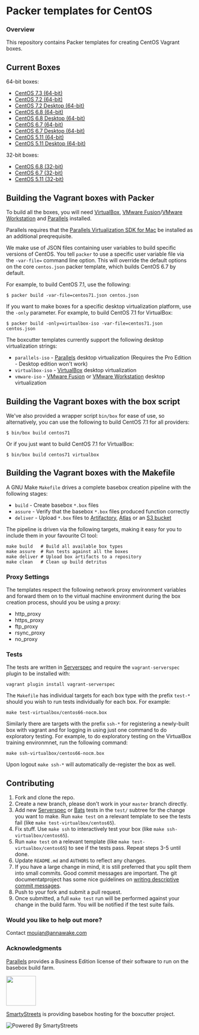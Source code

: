 # Packer templates for CentOS

### Overview

This repository contains Packer templates for creating CentOS Vagrant boxes.

## Current Boxes

64-bit boxes:

* [CentOS 7.3 (64-bit)](https://atlas.hashicorp.com/boxcutter/boxes/centos73)
* [CentOS 7.2 (64-bit)](https://atlas.hashicorp.com/boxcutter/boxes/centos72)
* [CentOS 7.2 Desktop (64-bit)](https://atlas.hashicorp.com/boxcutter/boxes/centos72-desktop)
* [CentOS 6.8 (64-bit)](https://atlas.hashicorp.com/boxcutter/boxes/centos68)
* [CentOS 6.8 Desktop (64-bit)](https://atlas.hashicorp.com/boxcutter/boxes/centos68-desktop)
* [CentOS 6.7 (64-bit)](https://atlas.hashicorp.com/boxcutter/boxes/centos67)
* [CentOS 6.7 Desktop (64-bit)](https://atlas.hashicorp.com/boxcutter/boxes/centos67-desktop)
* [CentOS 5.11 (64-bit)](https://atlas.hashicorp.com/boxcutter/boxes/centos511)
* [CentOS 5.11 Desktop (64-bit)](https://atlas.hashicorp.com/boxcutter/boxes/centos511-desktop)

32-bit boxes:

* [CentOS 6.8 (32-bit)](https://atlas.hashicorp.com/boxcutter/boxes/centos68-i386)
* [CentOS 6.7 (32-bit)](https://atlas.hashicorp.com/boxcutter/boxes/centos67-i386)
* [CentOS 5.11 (32-bit)](https://atlas.hashicorp.com/boxcutter/boxes/centos511-i386)

## Building the Vagrant boxes with Packer

To build all the boxes, you will need [VirtualBox](https://www.virtualbox.org/wiki/Downloads),
[VMware Fusion](https://www.vmware.com/products/fusion)/[VMware Workstation](https://www.vmware.com/products/workstation) and
[Parallels](http://www.parallels.com/products/desktop/whats-new/) installed.

Parallels requires that the
[Parallels Virtualization SDK for Mac](http://www.parallels.com/downloads/desktop)
be installed as an additional preqrequisite.

We make use of JSON files containing user variables to build specific versions of CentOS.
You tell `packer` to use a specific user variable file via the `-var-file=` command line
option.  This will override the default options on the core `centos.json` packer template,
which builds CentOS 6.7 by default.

For example, to build CentOS 7.1, use the following:

    $ packer build -var-file=centos71.json centos.json

If you want to make boxes for a specific desktop virtualization platform, use the `-only`
parameter.  For example, to build CentOS 7.1 for VirtualBox:

    $ packer build -only=virtualbox-iso -var-file=centos71.json centos.json

The boxcutter templates currently support the following desktop virtualization strings:

* `parallels-iso` - [Parallels](http://www.parallels.com/products/desktop/whats-new/) desktop virtualization (Requires the Pro Edition - Desktop edition won't work)
* `virtualbox-iso` - [VirtualBox](https://www.virtualbox.org/wiki/Downloads) desktop virtualization
* `vmware-iso` - [VMware Fusion](https://www.vmware.com/products/fusion) or [VMware Workstation](https://www.vmware.com/products/workstation) desktop virtualization

## Building the Vagrant boxes with the box script

We've also provided a wrapper script `bin/box` for ease of use, so alternatively, you can use
the following to build CentOS 7.1 for all providers:

    $ bin/box build centos71

Or if you just want to build CentOS 7.1 for VirtualBox:

    $ bin/box build centos71 virtualbox

## Building the Vagrant boxes with the Makefile

A GNU Make `Makefile` drives a complete basebox creation pipeline with the following stages:

* `build` - Create basebox `*.box` files
* `assure` - Verify that the basebox `*.box` files produced function correctly
* `deliver` - Upload `*.box` files to [Artifactory](https://www.jfrog.com/confluence/display/RTF/Vagrant+Repositories), [Atlas](https://atlas.hashicorp.com/) or an [S3 bucket](https://aws.amazon.com/s3/)

The pipeline is driven via the following targets, making it easy for you to include them
in your favourite CI tool:

    make build   # Build all available box types
    make assure  # Run tests against all the boxes
    make deliver # Upload box artifacts to a repository
    make clean   # Clean up build detritus

### Proxy Settings

The templates respect the following network proxy environment variables
and forward them on to the virtual machine environment during the box creation
process, should you be using a proxy:

* http_proxy
* https_proxy
* ftp_proxy
* rsync_proxy
* no_proxy

### Tests

The tests are written in [Serverspec](http://serverspec.org) and require the
`vagrant-serverspec` plugin to be installed with:

    vagrant plugin install vagrant-serverspec

The `Makefile` has individual targets for each box type with the prefix
`test-*` should you wish to run tests individually for each box.  For example:

    make test-virtualbox/centos66-nocm.box

Similarly there are targets with the prefix `ssh-*` for registering a
newly-built box with vagrant and for logging in using just one command to
do exploratory testing.  For example, to do exploratory testing
on the VirtualBox training environmnet, run the following command:

    make ssh-virtualbox/centos66-nocm.box

Upon logout `make ssh-*` will automatically de-register the box as well.

## Contributing


1. Fork and clone the repo.
2. Create a new branch, please don't work in your `master` branch directly.
3. Add new [Serverspec](http://serverspec.org/) or [Bats](https://blog.engineyard.com/2014/bats-test-command-line-tools) tests in the `test/` subtree for the change you want to make.  Run `make test` on a relevant template to see the tests fail (like `make test-virtualbox/centos65`).
4. Fix stuff.  Use `make ssh` to interactively test your box (like `make ssh-virtualbox/centos65`).
5. Run `make test` on a relevant template (like `make test-virtualbox/centos65`) to see if the tests pass.  Repeat steps 3-5 until done.
6. Update `README.md` and `AUTHORS` to reflect any changes.
7. If you have a large change in mind, it is still preferred that you split them into small commits.  Good commit messages are important.  The git documentatproject has some nice guidelines on [writing descriptive commit messages](http://git-scm.com/book/ch5-2.html#Commit-Guidelines).
8. Push to your fork and submit a pull request.
9. Once submitted, a full `make test` run will be performed against your change in the build farm.  You will be notified if the test suite fails.

### Would you like to help out more?

Contact moujan@annawake.com

### Acknowledgments

[Parallels](http://www.parallels.com/) provides a Business Edition license of
their software to run on the basebox build farm.

<img src="http://www.parallels.com/fileadmin/images/corporate/brand-assets/images/logo-knockout-on-red.jpg" width="80">

[SmartyStreets](http://www.smartystreets.com) is providing basebox hosting for the boxcutter project.

![Powered By SmartyStreets](https://smartystreets.com/resources/images/smartystreets-flat.png)
